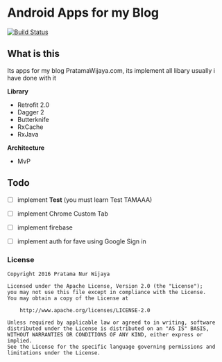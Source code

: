 # Android Apps for my Blog

[![Build Status](https://travis-ci.org/pratamawijaya/blogreader.svg?branch=develop)](https://travis-ci.org/pratamawijaya/blogreader)

## What is this
Its apps for my blog PratamaWijaya.com, its implement all libary usually i have done with it

**Library**

- Retrofit 2.0
- Dagger 2
- Butterknife
- RxCache
- RxJava


**Architecture**

- MvP


## Todo

- [ ] implement **Test** (you must learn Test TAMAAA)
- [ ] implement Chrome Custom Tab
- [ ] implement firebase
- [ ] implement auth for fave using Google Sign in


### License
    Copyright 2016 Pratama Nur Wijaya
    
    Licensed under the Apache License, Version 2.0 (the "License");
    you may not use this file except in compliance with the License.
    You may obtain a copy of the License at
    
        http://www.apache.org/licenses/LICENSE-2.0
    
    Unless required by applicable law or agreed to in writing, software
    distributed under the License is distributed on an "AS IS" BASIS,
    WITHOUT WARRANTIES OR CONDITIONS OF ANY KIND, either express or implied.
    See the License for the specific language governing permissions and
    limitations under the License.
